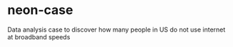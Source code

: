 # neon-case
Data analysis case to discover how many people in US do not use internet at broadband speeds
